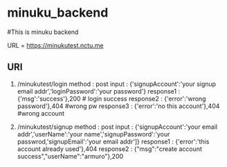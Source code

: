 # minuku_backend

#This is minuku backend

URL = https://minukutest.nctu.me

<h2>URI</h2>

1. /minukutest/login 
    method : post
    input : {'signupAccount':'your signup email addr','loginPassword':'your password'}
    response1 : {'msg':'success'},200  # login success
    response2 : {'error':'wrong password'},404 #wrong pw
    response3 : {'error':'no this account'},404 #wrong account

2. /minukutest/signup
    method : post
    input : {'signupAccount':'your email addr','userName':'your name','signupPassword':'your passwrod,'signupEmail':'your email addr']}
    response1 : {'error':'this account already used'},404
    response2 : {"msg":"create account success","userName":"armuro"},200

